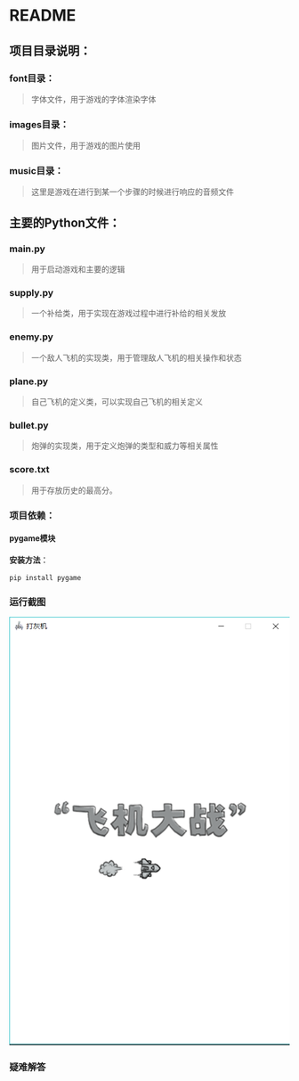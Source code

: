 # README
## 项目目录说明：
### font目录：

> 字体文件，用于游戏的字体渲染字体

### images目录：

> 图片文件，用于游戏的图片使用

### music目录：

> 这里是游戏在进行到某一个步骤的时候进行响应的音频文件

## 主要的Python文件：
### main.py 

> 用于启动游戏和主要的逻辑

### supply.py

> 一个补给类，用于实现在游戏过程中进行补给的相关发放

### enemy.py

> 一个敌人飞机的实现类，用于管理敌人飞机的相关操作和状态

### plane.py

> 自己飞机的定义类，可以实现自己飞机的相关定义

### bullet.py

> 炮弹的实现类，用于定义炮弹的类型和威力等相关属性

### score.txt

> 用于存放历史的最高分。

### 项目依赖：
#### **pygame模块**
**安装方法**：

    pip install pygame
### 运行截图

  ![]( https://github.com/qianqianjun/Plane-Fighting/raw/master/images/preview.png)
  
### 疑难解答
